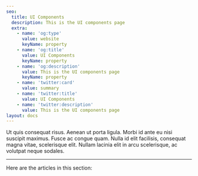 ```yaml
---
seo:
  title: UI Components
  description: This is the UI components page
  extra:
    - name: 'og:type'
      value: website
      keyName: property
    - name: 'og:title'
      value: UI Components
      keyName: property
    - name: 'og:description'
      value: This is the UI components page
      keyName: property
    - name: 'twitter:card'
      value: summary
    - name: 'twitter:title'
      value: UI Components
    - name: 'twitter:description'
      value: This is the UI components page
layout: docs
---
```


Ut quis consequat risus. Aenean ut porta ligula. Morbi id ante eu nisi suscipit maximus. Fusce ac congue quam. Nulla id elit facilisis, consequat magna vitae, scelerisque elit. Nullam lacinia elit in arcu scelerisque, ac volutpat neque sodales.

***

Here are the articles in this section:
